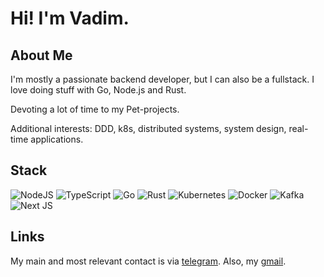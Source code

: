 # Hi! I'm Vadim.

## About Me

I'm mostly a passionate backend developer, but I can also be a fullstack. I love doing stuff with Go, Node.js and Rust.

Devoting a lot of time to my Pet-projects.

Additional interests: DDD, k8s, distributed systems, system design, real-time applications.

## Stack

![NodeJS](https://img.shields.io/badge/node.js-6DA55F?style=for-the-badge&logo=node.js&logoColor=white) ![TypeScript](https://img.shields.io/badge/typescript-%23007ACC.svg?style=for-the-badge&logo=typescript&logoColor=white) ![Go](https://img.shields.io/badge/go-%2300ADD8.svg?style=for-the-badge&logo=go&logoColor=white) ![Rust](https://img.shields.io/badge/rust-%23000000.svg?style=for-the-badge&logo=rust&logoColor=white) ![Kubernetes](https://img.shields.io/badge/kubernetes-%23326ce5.svg?style=for-the-badge&logo=kubernetes&logoColor=white) ![Docker](https://img.shields.io/badge/docker-%230db7ed.svg?style=for-the-badge&logo=docker&logoColor=white) ![Kafka](https://img.shields.io/badge/Kafka-000?style=for-the-badge&logo=apachekafka)
 ![Next JS](https://img.shields.io/badge/Next-black?style=for-the-badge&logo=next.js&logoColor=white)

## Links

My main and most relevant contact is via [telegram](https://t.me/ptsans). Also, my [gmail](mailto:cloudwoosh@gmail.com).

